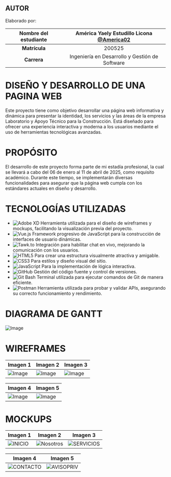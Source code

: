 ## AUTOR
Elaborado por:

<div align="center">




| **Nombre del estudiante** | América Yaely Estudillo Licona [@America02](https://github.com/America02) |
|:-------------------------:|:------------------------------:|
| **Matrícula**             | 200525                         |
| **Carrera**               | Ingeniería en Desarrollo y Gestión de Software |

</div>


# DISEÑO Y DESARROLLO DE UNA PAGINA WEB 
Este proyecto tiene como objetivo desarrollar una página web informativa y dinámica para presentar la identidad, los servicios y las áreas de la empresa Laboratorio y Apoyo Técnico para la Construcción. Está diseñado para ofrecer una experiencia interactiva y moderna a los usuarios mediante el uso de herramientas tecnológicas avanzadas.

# PROPÓSITO
El desarrollo de este proyecto forma parte de mi estadía profesional, la cual se llevará a cabo del 06 de enero al 11 de abril de 2025, como requisito académico. Durante este tiempo, se implementarán diversas funcionalidades para asegurar que la página web cumpla con los estándares actuales en diseño y desarrollo.

# TECNOLOGÍAS UTILIZADAS
- ![Adobe XD](https://img.shields.io/badge/Adobe%20XD-FF61F6?style=for-the-badge&logo=adobe-xd&logoColor=white) Herramienta utilizada para el diseño de wireframes y mockups, facilitando la visualización previa del proyecto.  
- ![Vue.js](https://img.shields.io/badge/Vue.js-4FC08D?style=for-the-badge&logo=vue.js&logoColor=white) Framework progresivo de JavaScript para la construcción de interfaces de usuario dinámicas.  
- ![Tawk.to](https://img.shields.io/badge/Tawk.to-00C853?style=for-the-badge&logo=tawk.to&logoColor=white) Integración para habilitar chat en vivo, mejorando la comunicación con los usuarios.  
- ![HTML5](https://img.shields.io/badge/HTML5-E34F26?style=for-the-badge&logo=html5&logoColor=white) Para crear una estructura visualmente atractiva y amigable.  
- ![CSS3](https://img.shields.io/badge/CSS3-1572B6?style=for-the-badge&logo=css3&logoColor=white) Para estilos y diseño visual del sitio.  
- ![JavaScript](https://img.shields.io/badge/JavaScript-F7DF1E?style=for-the-badge&logo=javascript&logoColor=black) Para la implementación de lógica interactiva.  
- ![GitHub](https://img.shields.io/badge/GitHub-181717?style=for-the-badge&logo=github&logoColor=white) Gestión del código fuente y control de versiones.
- ![Git Bash](https://img.shields.io/badge/Git%20Bash-4D4D4D?style=for-the-badge&logo=windows-terminal&logoColor=white) Terminal utilizada para ejecutar comandos de Git de manera eficiente.
- ![Postman](https://img.shields.io/badge/Postman-FF6C37?style=for-the-badge&logo=postman&logoColor=white) Herramienta utilizada para probar y validar APIs, asegurando su correcto funcionamiento y rendimiento.  
# DIAGRAMA DE GANTT
![Image](https://github.com/user-attachments/assets/fe034564-b107-4e80-8179-7af3ea1bc94c)

# WIREFRAMES 

| Imagen 1 | Imagen 2 | Imagen 3 |
|----------|----------|----------|
| ![Image](https://github.com/user-attachments/assets/bc988bfb-f885-42f1-b381-5e2c46ac9c85) | ![Image](https://github.com/user-attachments/assets/f25de32e-6727-412e-882e-ec4c444cbbf4) | ![Image](https://github.com/user-attachments/assets/be1531c2-a600-4833-83e2-4135e8edd392) |

| Imagen 4 | Imagen 5 |
|----------|----------|
| ![Image](https://github.com/user-attachments/assets/0f2f5c78-00b7-456f-b8ec-003d459b65f0) | ![Image](https://github.com/user-attachments/assets/cd4c6e72-d807-4d99-9be7-bb9118dee733) |


# MOCKUPS

| Imagen 1 | Imagen 2 | Imagen 3 |
|----------|----------|----------|
| ![INICIO](https://github.com/user-attachments/assets/07aae26b-497e-4bd9-bffe-6934d568c916) | ![Nosotros](https://github.com/user-attachments/assets/e5a73cb1-ac0a-4ca0-8014-d364169ac24a) | ![SERVICIOS](https://github.com/user-attachments/assets/744a5f1a-c9d9-4455-a163-f82677b6793a) |

| Imagen 4 | Imagen 5 |
|----------|----------|
| ![CONTACTO](https://github.com/user-attachments/assets/9caa0d6d-f758-4dc2-b11a-049d92a67983) | ![AVISOPRIV](https://github.com/user-attachments/assets/3e816668-2588-420b-874c-38087c4a42e2) |



